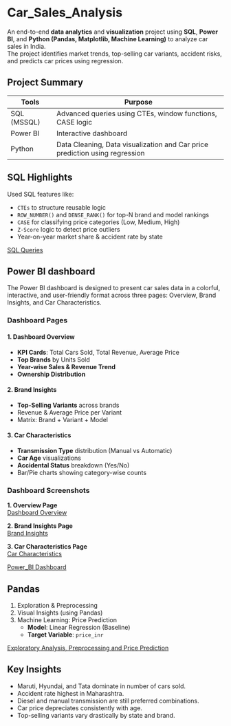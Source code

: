 # Car_Sales_Analysis

An end-to-end **data analytics** and **visualization** project using **SQL**, **Power BI**, and **Python (Pandas, Matplotlib, Machine Learning)** to analyze car sales in India.  
The project identifies market trends, top-selling car variants, accident risks, and predicts car prices using regression.

## Project Summary

|      Tools        |                       Purpose                                               |
|-------------------|-----------------------------------------------------------------------------|
|  SQL (MSSQL)      | Advanced queries using CTEs, window functions, CASE logic                   |
|  Power BI         | Interactive dashboard                                                       |
|  Python           | Data Cleaning, Data visualization and Car price prediction using regression |                                           

## SQL Highlights

Used SQL features like:
- `CTEs` to structure reusable logic  
- `ROW_NUMBER()` and `DENSE_RANK()` for top-N brand and model rankings  
- `CASE` for classifying price categories (Low, Medium, High)  
- `Z-Score` logic to detect price outliers  
- Year-on-year market share & accident rate by state

[SQL Queries](`car_sales_analysis_queries.sql`)

## Power BI dashboard

The Power BI dashboard is designed to present car sales data in a colorful, interactive, and user-friendly format across three pages: Overview, Brand Insights, and Car Characteristics.

### Dashboard Pages

####  **1. Dashboard Overview**
-  **KPI Cards**: Total Cars Sold, Total Revenue, Average Price
-  **Top Brands** by Units Sold
-  **Year-wise Sales & Revenue Trend**
-  **Ownership Distribution**

####  **2. Brand Insights**
-  **Top-Selling Variants** across brands
-  Revenue & Average Price per Variant
-  Matrix: Brand + Variant + Model

####  **3. Car Characteristics**
-  **Transmission Type** distribution (Manual vs Automatic)
-  **Car Age** visualizations
-  **Accidental Status** breakdown (Yes/No)
-  Bar/Pie charts showing category-wise counts

### Dashboard Screenshots

**1. Overview Page**  
[Dashboard Overview](`Dashboard%20overview.png`)

**2. Brand Insights Page**  
[Brand Insights](`Brand%20Insights.png`)

**3. Car Characteristics Page**  
[Car Characteristics](`Car%20Charatersitics.png`)


[Power_BI Dashboard](`Car_Sales_Analysis_Dashboard.pbix`)

## Pandas

1. Exploration & Preprocessing
2. Visual Insights (using Pandas)
3. Machine Learning: Price Prediction
     - **Model**: Linear Regression (Baseline)
     - **Target Variable**: `price_inr`

[Exploratory Analysis, Preprocessing and Price Prediction](`Car_Sales_Analysis_and_Price_Prediction.ipynb`)

##  Key Insights

-  Maruti, Hyundai, and Tata dominate in number of cars sold.
-  Accident rate highest in Maharashtra.
-  Diesel and manual transmission are still preferred combinations.
-  Car price depreciates consistently with age.
-  Top-selling variants vary drastically by state and brand.









